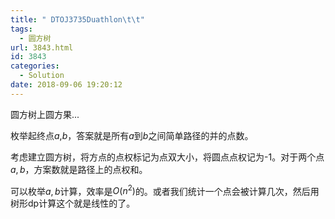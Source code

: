 ```yaml
---
title: " DTOJ3735Duathlon\t\t"
tags:
  - 圆方树
url: 3843.html
id: 3843
categories:
  - Solution
date: 2018-09-06 19:20:12
---
```


圆方树上圆方果...

枚举起终点$a$,$b$，答案就是所有$a$到$b$之间简单路径的并的点数。

考虑建立圆方树，将方点的点权标记为点双大小，将圆点点权记为-1。对于两个点$a,b$，方案数就是路径上的点权和。

可以枚举$a,b$计算，效率是$O(n^2)$的。或者我们统计一个点会被计算几次，然后用树形dp计算这个就是线性的了。